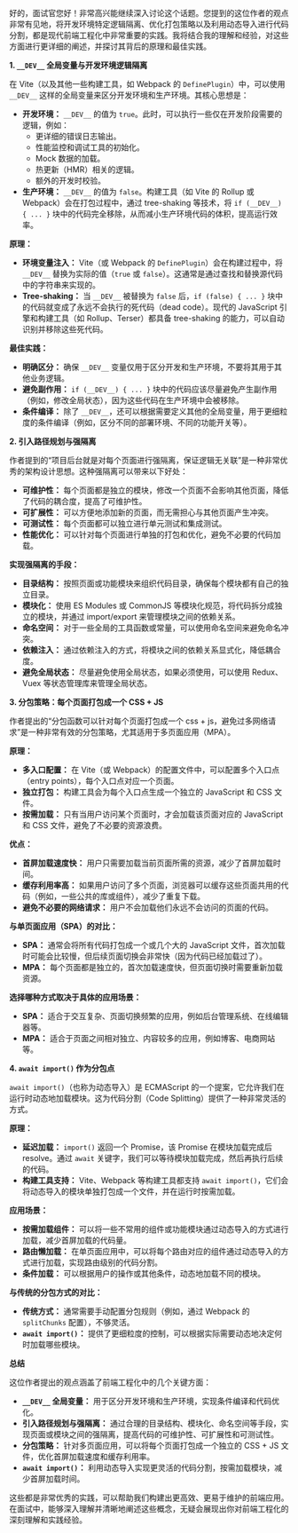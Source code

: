 好的，面试官您好！非常高兴能继续深入讨论这个话题。您提到的这位作者的观点非常有见地，将开发环境特定逻辑隔离、优化打包策略以及利用动态导入进行代码分割，都是现代前端工程化中非常重要的实践。我将结合我的理解和经验，对这些方面进行更详细的阐述，并探讨其背后的原理和最佳实践。

**1. `__DEV__` 全局变量与开发环境逻辑隔离**

在 Vite（以及其他一些构建工具，如 Webpack 的 `DefinePlugin`）中，可以使用 `__DEV__` 这样的全局变量来区分开发环境和生产环境。其核心思想是：

*   **开发环境：** `__DEV__` 的值为 `true`。此时，可以执行一些仅在开发阶段需要的逻辑，例如：
    *   更详细的错误日志输出。
    *   性能监控和调试工具的初始化。
    *   Mock 数据的加载。
    *   热更新（HMR）相关的逻辑。
    *   额外的开发时校验。
*   **生产环境：** `__DEV__` 的值为 `false`。构建工具（如 Vite 的 Rollup 或 Webpack）会在打包过程中，通过 tree-shaking 等技术，将 `if (__DEV__) { ... }` 块中的代码完全移除，从而减小生产环境代码的体积，提高运行效率。

**原理：**

*   **环境变量注入：** Vite（或 Webpack 的 `DefinePlugin`）会在构建过程中，将 `__DEV__` 替换为实际的值（`true` 或 `false`）。这通常是通过查找和替换源代码中的字符串来实现的。
*   **Tree-shaking：** 当 `__DEV__` 被替换为 `false` 后，`if (false) { ... }` 块中的代码就变成了永远不会执行的死代码（dead code）。现代的 JavaScript 引擎和构建工具（如 Rollup、Terser）都具备 tree-shaking 的能力，可以自动识别并移除这些死代码。

**最佳实践：**

*   **明确区分：** 确保 `__DEV__` 变量仅用于区分开发和生产环境，不要将其用于其他业务逻辑。
*   **避免副作用：** `if (__DEV__) { ... }` 块中的代码应该尽量避免产生副作用（例如，修改全局状态），因为这些代码在生产环境中会被移除。
*   **条件编译：** 除了 `__DEV__`，还可以根据需要定义其他的全局变量，用于更细粒度的条件编译（例如，区分不同的部署环境、不同的功能开关等）。

**2. 引入路径规划与强隔离**

作者提到的“项目后台就是对每个页面进行强隔离，保证逻辑无关联”是一种非常优秀的架构设计思想。这种强隔离可以带来以下好处：

*   **可维护性：** 每个页面都是独立的模块，修改一个页面不会影响其他页面，降低了代码的耦合度，提高了可维护性。
*   **可扩展性：** 可以方便地添加新的页面，而无需担心与其他页面产生冲突。
*   **可测试性：** 每个页面都可以独立进行单元测试和集成测试。
*   **性能优化：** 可以针对每个页面进行单独的打包和优化，避免不必要的代码加载。

**实现强隔离的手段：**

*   **目录结构：** 按照页面或功能模块来组织代码目录，确保每个模块都有自己的独立目录。
*   **模块化：** 使用 ES Modules 或 CommonJS 等模块化规范，将代码拆分成独立的模块，并通过 import/export 来管理模块之间的依赖关系。
*   **命名空间：** 对于一些全局的工具函数或常量，可以使用命名空间来避免命名冲突。
*   **依赖注入：** 通过依赖注入的方式，将模块之间的依赖关系显式化，降低耦合度。
*   **避免全局状态：** 尽量避免使用全局状态，如果必须使用，可以使用 Redux、Vuex 等状态管理库来管理全局状态。

**3. 分包策略：每个页面打包成一个 CSS + JS**

作者提出的“分包函数可以针对每个页面打包成一个 css + js，避免过多网络请求”是一种非常有效的分包策略，尤其适用于多页面应用（MPA）。

**原理：**

*   **多入口配置：** 在 Vite（或 Webpack）的配置文件中，可以配置多个入口点（entry points），每个入口点对应一个页面。
*   **独立打包：** 构建工具会为每个入口点生成一个独立的 JavaScript 和 CSS 文件。
*   **按需加载：** 只有当用户访问某个页面时，才会加载该页面对应的 JavaScript 和 CSS 文件，避免了不必要的资源浪费。

**优点：**

*   **首屏加载速度快：** 用户只需要加载当前页面所需的资源，减少了首屏加载时间。
*   **缓存利用率高：** 如果用户访问了多个页面，浏览器可以缓存这些页面共用的代码（例如，一些公共的库或组件），减少了重复下载。
*   **避免不必要的网络请求：** 用户不会加载他们永远不会访问的页面的代码。

**与单页面应用（SPA）的对比：**

*   **SPA：** 通常会将所有代码打包成一个或几个大的 JavaScript 文件，首次加载时可能会比较慢，但后续页面切换会非常快（因为代码已经加载过了）。
*   **MPA：** 每个页面都是独立的，首次加载速度快，但页面切换时需要重新加载资源。

**选择哪种方式取决于具体的应用场景：**

*   **SPA：** 适合于交互复杂、页面切换频繁的应用，例如后台管理系统、在线编辑器等。
*   **MPA：** 适合于页面之间相对独立、内容较多的应用，例如博客、电商网站等。

**4. `await import()` 作为分包点**

`await import()`（也称为动态导入）是 ECMAScript 的一个提案，它允许我们在运行时动态地加载模块。这为代码分割（Code Splitting）提供了一种非常灵活的方式。

**原理：**

*   **延迟加载：** `import()` 返回一个 Promise，该 Promise 在模块加载完成后 resolve。通过 `await` 关键字，我们可以等待模块加载完成，然后再执行后续的代码。
*   **构建工具支持：** Vite、Webpack 等构建工具都支持 `await import()`，它们会将动态导入的模块单独打包成一个文件，并在运行时按需加载。

**应用场景：**

*   **按需加载组件：** 可以将一些不常用的组件或功能模块通过动态导入的方式进行加载，减少首屏加载的代码量。
*   **路由懒加载：** 在单页面应用中，可以将每个路由对应的组件通过动态导入的方式进行加载，实现路由级别的代码分割。
*   **条件加载：** 可以根据用户的操作或其他条件，动态地加载不同的模块。

**与传统的分包方式的对比：**

*   **传统方式：** 通常需要手动配置分包规则（例如，通过 Webpack 的 `splitChunks` 配置），不够灵活。
*   **`await import()`：** 提供了更细粒度的控制，可以根据实际需要动态地决定何时加载哪些模块。

**总结**

这位作者提出的观点涵盖了前端工程化中的几个关键方面：

*   **`__DEV__` 全局变量：** 用于区分开发环境和生产环境，实现条件编译和代码优化。
*   **引入路径规划与强隔离：** 通过合理的目录结构、模块化、命名空间等手段，实现页面或模块之间的强隔离，提高代码的可维护性、可扩展性和可测试性。
*   **分包策略：** 针对多页面应用，可以将每个页面打包成一个独立的 CSS + JS 文件，优化首屏加载速度和缓存利用率。
*   **`await import()`：** 利用动态导入实现更灵活的代码分割，按需加载模块，减少首屏加载时间。

这些都是非常优秀的实践，可以帮助我们构建出更高效、更易于维护的前端应用。在面试中，能够深入理解并清晰地阐述这些概念，无疑会展现出你对前端工程化的深刻理解和实践经验。
